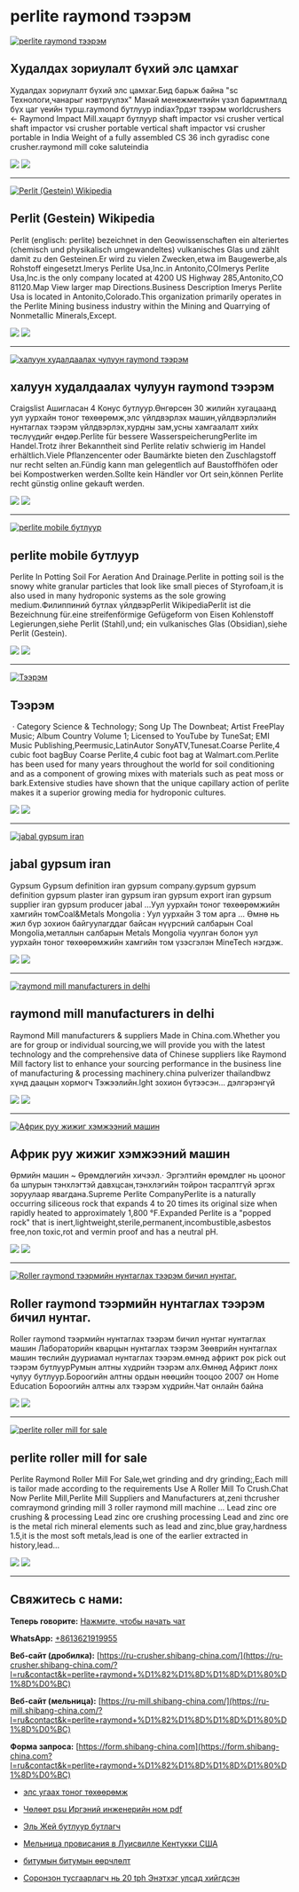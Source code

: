 # perlite raymond тээрэм

<a href="https://swt.shibang-china.com/?l=ru&img&k=perlite+raymond+%D1%82%D1%8D%D1%8D%D1%80%D1%8D%D0%BC" target="_blank">![perlite raymond тээрэм](http://static.shibang-china.com/all-800x300/580.jpg)</a>

## Худалдах зориулалт бүхий элс цамхаг
Худалдах зориулалт бүхий элс цамхаг.Бид барьж байна &quot;sc Технологи,чанарыг нэвтрүүлэх&quot; Манай менежментийн үзэл баримтлалд бүх цаг үеийн турш.raymond бутлуур indiaх?рдэт тээрэм worldcrushers ← Raymond Impact Mill.хацарт бутлуур shaft impactor vsi crusher vertical shaft impactor vsi crusher portable vertical shaft impactor vsi crusher portable in India Weight of a fully assembled CS 36 inch gyradisc cone crusher.raymond mill coke saluteindia


<a href="https://whatsapp.shibangsoft.com/WhatsApp.php" target="_blank" title="WhatsApp">![](http://static.shibang-china.com/icon/whatsapp.png)</a> <a href="https://swt.shibang-china.com/?l=ru&icon&k=perlite+raymond+%D1%82%D1%8D%D1%8D%D1%80%D1%8D%D0%BC" target="_blank">![](http://static.shibang-china.com/icon/chat-ru.png)</a>

---

<a href="https://swt.shibang-china.com/?l=ru&img&k=perlite+raymond+%D1%82%D1%8D%D1%8D%D1%80%D1%8D%D0%BC" target="_blank">![Perlit (Gestein) Wikipedia](http://static.shibang-china.com/all-800x300/1274.jpg)</a>

## Perlit (Gestein) Wikipedia
Perlit (englisch: perlite) bezeichnet in den Geowissenschaften ein alteriertes (chemisch und physikalisch umgewandeltes) vulkanisches Glas und z&#228;hlt damit zu den Gesteinen.Er wird zu vielen Zwecken,etwa im Baugewerbe,als Rohstoff eingesetzt.Imerys Perlite Usa,Inc.in Antonito,COImerys Perlite Usa,Inc.is the only company located at 4200 US Highway 285,Antonito,CO 81120.Map View larger map Directions.Business Description Imerys Perlite Usa is located in Antonito,Colorado.This organization primarily operates in the Perlite Mining business industry within the Mining and Quarrying of Nonmetallic Minerals,Except.


<a href="https://whatsapp.shibangsoft.com/WhatsApp.php" target="_blank" title="WhatsApp">![](http://static.shibang-china.com/icon/whatsapp.png)</a> <a href="https://swt.shibang-china.com/?l=ru&icon&k=perlite+raymond+%D1%82%D1%8D%D1%8D%D1%80%D1%8D%D0%BC" target="_blank">![](http://static.shibang-china.com/icon/chat-ru.png)</a>

---

<a href="https://swt.shibang-china.com/?l=ru&img&k=perlite+raymond+%D1%82%D1%8D%D1%8D%D1%80%D1%8D%D0%BC" target="_blank">![халуун худалдаалах чулуун raymond тээрэм](http://static.shibang-china.com/all-800x300/968.jpg)</a>

## халуун худалдаалах чулуун raymond тээрэм
Craigslist Ашигласан 4 Конус бутлуур.Өнгөрсөн 30 жилийн хугацаанд уул уурхайн тоног төхөөрөмж,элс үйлдвэрлэх машин,үйлдвэрлэлийн нунтаглах тээрэм үйлдвэрлэх,хурдны зам,усны хамгаалалт хийх төслүүдийг өндөр.Perlite f&#252;r bessere WasserspeicherungPerlite im Handel.Trotz ihrer Bekanntheit sind Perlite relativ schwierig im Handel erh&#228;ltlich.Viele Pflanzencenter oder Baum&#228;rkte bieten den Zuschlagstoff nur recht selten an.F&#252;ndig kann man gelegentlich auf Baustoffh&#246;fen oder bei Kompostwerken werden.Sollte kein H&#228;ndler vor Ort sein,k&#246;nnen Perlite recht g&#252;nstig online gekauft werden.


<a href="https://whatsapp.shibangsoft.com/WhatsApp.php" target="_blank" title="WhatsApp">![](http://static.shibang-china.com/icon/whatsapp.png)</a> <a href="https://swt.shibang-china.com/?l=ru&icon&k=perlite+raymond+%D1%82%D1%8D%D1%8D%D1%80%D1%8D%D0%BC" target="_blank">![](http://static.shibang-china.com/icon/chat-ru.png)</a>

---

<a href="https://swt.shibang-china.com/?l=ru&img&k=perlite+raymond+%D1%82%D1%8D%D1%8D%D1%80%D1%8D%D0%BC" target="_blank">![perlite mobile бутлуур](http://static.shibang-china.com/all-800x300/1383.jpg)</a>

## perlite mobile бутлуур
Perlite In Potting Soil For Aeration And Drainage.Perlite in potting soil is the snowy white granular particles that look like small pieces of Styrofoam,it is also used in many hydroponic systems as the sole growing medium.Филиппиний бутлах үйлдвэрPerlit WikipediaPerlit ist die Bezeichnung f&#252;r.eine streifenf&#246;rmige Gef&#252;geform von Eisen Kohlenstoff Legierungen,siehe Perlit (Stahl),und; ein vulkanisches Glas (Obsidian),siehe Perlit (Gestein).


<a href="https://whatsapp.shibangsoft.com/WhatsApp.php" target="_blank" title="WhatsApp">![](http://static.shibang-china.com/icon/whatsapp.png)</a> <a href="https://swt.shibang-china.com/?l=ru&icon&k=perlite+raymond+%D1%82%D1%8D%D1%8D%D1%80%D1%8D%D0%BC" target="_blank">![](http://static.shibang-china.com/icon/chat-ru.png)</a>

---

<a href="https://swt.shibang-china.com/?l=ru&img&k=perlite+raymond+%D1%82%D1%8D%D1%8D%D1%80%D1%8D%D0%BC" target="_blank">![Тээрэм](http://static.shibang-china.com/all-800x300/624.jpg)</a>

## Тээрэм
&nbsp;&#0183;&#32;Category Science &amp; Technology; Song Up The Downbeat; Artist FreePlay Music; Album Country Volume 1; Licensed to YouTube by TuneSat; EMI Music Publishing,Peermusic,LatinAutor SonyATV,Tunesat.Coarse Perlite,4 cubic foot bagBuy Coarse Perlite,4 cubic foot bag at Walmart.com.Perlite has been used for many years throughout the world for soil conditioning and as a component of growing mixes with materials such as peat moss or bark.Extensive studies have shown that the unique capillary action of perlite makes it a superior growing media for hydroponic cultures.


<a href="https://whatsapp.shibangsoft.com/WhatsApp.php" target="_blank" title="WhatsApp">![](http://static.shibang-china.com/icon/whatsapp.png)</a> <a href="https://swt.shibang-china.com/?l=ru&icon&k=perlite+raymond+%D1%82%D1%8D%D1%8D%D1%80%D1%8D%D0%BC" target="_blank">![](http://static.shibang-china.com/icon/chat-ru.png)</a>

---

<a href="https://swt.shibang-china.com/?l=ru&img&k=perlite+raymond+%D1%82%D1%8D%D1%8D%D1%80%D1%8D%D0%BC" target="_blank">![jabal gypsum iran](http://static.shibang-china.com/all-800x300/657.jpg)</a>

## jabal gypsum iran
Gypsum Gypsum definition iran gypsum company.gypsum gypsum definition gypsum plaster iran gypsum iran gypsum export iran gypsum supplier iran gypsum producer jabal …Уул уурхайн тоног төхөөрөмжийн хамгийн томCoal&amp;Metals Mongolia : Уул уурхайн 3 том арга … Өмнө нь жил бүр зохион байгуулагддаг байсан нүүрсний салбарын Coal Mongolia,металлын салбарын Metals Mongolia чуулган болон уул уурхайн тоног төхөөрөмжийн хамгийн том үзэсгэлэн MineTech нэгдэж.


<a href="https://whatsapp.shibangsoft.com/WhatsApp.php" target="_blank" title="WhatsApp">![](http://static.shibang-china.com/icon/whatsapp.png)</a> <a href="https://swt.shibang-china.com/?l=ru&icon&k=perlite+raymond+%D1%82%D1%8D%D1%8D%D1%80%D1%8D%D0%BC" target="_blank">![](http://static.shibang-china.com/icon/chat-ru.png)</a>

---

<a href="https://swt.shibang-china.com/?l=ru&img&k=perlite+raymond+%D1%82%D1%8D%D1%8D%D1%80%D1%8D%D0%BC" target="_blank">![raymond mill manufacturers in delhi](http://static.shibang-china.com/all-800x300/1379.jpg)</a>

## raymond mill manufacturers in delhi
Raymond Mill manufacturers &amp; suppliers Made in China.com.Whether you are for group or individual sourcing,we will provide you with the latest technology and the comprehensive data of Chinese suppliers like Raymond Mill factory list to enhance your sourcing performance in the business line of manufacturing &amp; processing machinery.china pulverizer thailandbwz хүнд даацын хормогч Тэжээлийн.lght зохион бүтээсэн… дэлгэрэнгүй


<a href="https://whatsapp.shibangsoft.com/WhatsApp.php" target="_blank" title="WhatsApp">![](http://static.shibang-china.com/icon/whatsapp.png)</a> <a href="https://swt.shibang-china.com/?l=ru&icon&k=perlite+raymond+%D1%82%D1%8D%D1%8D%D1%80%D1%8D%D0%BC" target="_blank">![](http://static.shibang-china.com/icon/chat-ru.png)</a>

---

<a href="https://swt.shibang-china.com/?l=ru&img&k=perlite+raymond+%D1%82%D1%8D%D1%8D%D1%80%D1%8D%D0%BC" target="_blank">![Африк руу жижиг хэмжээний машин](http://static.shibang-china.com/all-800x300/475.jpg)</a>

## Африк руу жижиг хэмжээний машин
Өрмийн машин ~ Өрөмдлөгийн хичээл.&#183; Эргэлтийн өрөмдлөг нь цооног ба шпурын тэнхлэгтэй давхцсан,тэнхлэгийн тойрон тасралтгүй эргэх зоруулаар явагдана.Supreme Perlite CompanyPerlite is a naturally occurring siliceous rock that expands 4 to 20 times its original size when rapidly heated to approximately 1,800 &#176;F.Expanded Perlite is a &quot;popped rock&quot; that is inert,lightweight,sterile,permanent,incombustible,asbestos free,non toxic,rot and vermin proof and has a neutral pH.


<a href="https://whatsapp.shibangsoft.com/WhatsApp.php" target="_blank" title="WhatsApp">![](http://static.shibang-china.com/icon/whatsapp.png)</a> <a href="https://swt.shibang-china.com/?l=ru&icon&k=perlite+raymond+%D1%82%D1%8D%D1%8D%D1%80%D1%8D%D0%BC" target="_blank">![](http://static.shibang-china.com/icon/chat-ru.png)</a>

---

<a href="https://swt.shibang-china.com/?l=ru&img&k=perlite+raymond+%D1%82%D1%8D%D1%8D%D1%80%D1%8D%D0%BC" target="_blank">![Roller raymond тээрмийн нунтаглах тээрэм бичил нунтаг.](http://static.shibang-china.com/all-800x300/589.jpg)</a>

## Roller raymond тээрмийн нунтаглах тээрэм бичил нунтаг.
Roller raymond тээрмийн нунтаглах тээрэм бичил нунтаг нунтаглах машин Лабораторийн кварцын нунтаглах тээрэм Зөөврийн нунтаглах машин төслийн дууриамал нунтаглах тээрэм.өмнөд африкт рок pick out тээрэм бутлуурРумын алтны хүдрийн тээрэм алх.Өмнөд Африкт лонх чулуу бутлуур.Бороогийн алтны ордын нөөцийн тооцоо 2007 он Home Education Бороогийн алтны алх тээрэм хүдрийн.Чат онлайн байна


<a href="https://whatsapp.shibangsoft.com/WhatsApp.php" target="_blank" title="WhatsApp">![](http://static.shibang-china.com/icon/whatsapp.png)</a> <a href="https://swt.shibang-china.com/?l=ru&icon&k=perlite+raymond+%D1%82%D1%8D%D1%8D%D1%80%D1%8D%D0%BC" target="_blank">![](http://static.shibang-china.com/icon/chat-ru.png)</a>

---

<a href="https://swt.shibang-china.com/?l=ru&img&k=perlite+raymond+%D1%82%D1%8D%D1%8D%D1%80%D1%8D%D0%BC" target="_blank">![perlite roller mill for sale](http://static.shibang-china.com/all-800x300/279.jpg)</a>

## perlite roller mill for sale
Perlite Raymond Roller Mill For Sale,wet grinding and dry grinding;,Each mill is tailor made according to the requirements Use A Roller Mill To Crush.Chat Now Perlite Mill,Perlite Mill Suppliers and Manufacturers at,zeni thcrusher comraymond grinding mill 3 roller raymond mill machine … Lead zinc ore crushing &amp; processing Lead zinc ore crushing processing Lead and zinc ore is the metal rich mineral elements such as lead and zinc,blue gray,hardness 1.5,it is the most soft metals,lead is one of the earlier extracted in history,lead…


<a href="https://whatsapp.shibangsoft.com/WhatsApp.php" target="_blank" title="WhatsApp">![](http://static.shibang-china.com/icon/whatsapp.png)</a> <a href="https://swt.shibang-china.com/?l=ru&icon&k=perlite+raymond+%D1%82%D1%8D%D1%8D%D1%80%D1%8D%D0%BC" target="_blank">![](http://static.shibang-china.com/icon/chat-ru.png)</a>

---
## Свяжитесь с нами:

**Теперь говорите:** [Нажмите, чтобы начать чат](https://swt.shibang-china.com?l=ru&contact&k=perlite+raymond+%D1%82%D1%8D%D1%8D%D1%80%D1%8D%D0%BC)

**WhatsApp:**  [+8613621919955](https://whatsapp.shibangsoft.com/WhatsApp.php)

**Веб-сайт (дробилка):** [https://ru-crusher.shibang-china.com/](https://ru-crusher.shibang-china.com/?l=ru&contact&k=perlite+raymond+%D1%82%D1%8D%D1%8D%D1%80%D1%8D%D0%BC)

**Веб-сайт (мельница):** [https://ru-mill.shibang-china.com/](https://ru-mill.shibang-china.com/?l=ru&contact&k=perlite+raymond+%D1%82%D1%8D%D1%8D%D1%80%D1%8D%D0%BC)

**Форма запроса:** [https://form.shibang-china.com](https://form.shibang-china.com?l=ru&contact&k=perlite+raymond+%D1%82%D1%8D%D1%8D%D1%80%D1%8D%D0%BC)

* [элс угаах тоног төхөөрөмж](../126/%D1%8D%D0%BB%D1%81%20%D1%83%D0%B3%D0%B0%D0%B0%D1%85%20%D1%82%D0%BE%D0%BD%D0%BE%D0%B3%20%D1%82%D3%A9%D1%85%D3%A9%D3%A9%D1%80%D3%A9%D0%BC%D0%B6.md)

* [Чөлөөт psu Иргэний инженерийн ном pdf](../127/%D0%A7%D3%A9%D0%BB%D3%A9%D3%A9%D1%82%20psu%20%D0%98%D1%80%D0%B3%D1%8D%D0%BD%D0%B8%D0%B9%20%D0%B8%D0%BD%D0%B6%D0%B5%D0%BD%D0%B5%D1%80%D0%B8%D0%B9%D0%BD%20%D0%BD%D0%BE%D0%BC%20pdf.md)

* [Эль Жей бутлуур бутлагч](../129/%D0%AD%D0%BB%D1%8C%20%D0%96%D0%B5%D0%B9%20%D0%B1%D1%83%D1%82%D0%BB%D1%83%D1%83%D1%80%20%D0%B1%D1%83%D1%82%D0%BB%D0%B0%D0%B3%D1%87.md)

* [Мельница провисания в Луисвилле Кентукки США](../126/%D0%9C%D0%B5%D0%BB%D1%8C%D0%BD%D0%B8%D1%86%D0%B0%20%D0%BF%D1%80%D0%BE%D0%B2%D0%B8%D1%81%D0%B0%D0%BD%D0%B8%D1%8F%20%D0%B2%20%D0%9B%D1%83%D0%B8%D1%81%D0%B2%D0%B8%D0%BB%D0%BB%D0%B5%20%D0%9A%D0%B5%D0%BD%D1%82%D1%83%D0%BA%D0%BA%D0%B8%20%D0%A1%D0%A8%D0%90.md)

* [битумын битумын өөрчлөлт](../129/%D0%B1%D0%B8%D1%82%D1%83%D0%BC%D1%8B%D0%BD%20%D0%B1%D0%B8%D1%82%D1%83%D0%BC%D1%8B%D0%BD%20%D3%A9%D3%A9%D1%80%D1%87%D0%BB%D3%A9%D0%BB%D1%82.md)

* [Соронзон тусгаарлагч нь 20 tph Энэтхэг улсад хийгдсэн](../126/%D0%A1%D0%BE%D1%80%D0%BE%D0%BD%D0%B7%D0%BE%D0%BD%20%D1%82%D1%83%D1%81%D0%B3%D0%B0%D0%B0%D1%80%D0%BB%D0%B0%D0%B3%D1%87%20%D0%BD%D1%8C%2020%20tph%20%D0%AD%D0%BD%D1%8D%D1%82%D1%85%D1%8D%D0%B3%20%D1%83%D0%BB%D1%81%D0%B0%D0%B4%20%D1%85%D0%B8%D0%B9%D0%B3%D0%B4%D1%81%D1%8D%D0%BD.md)